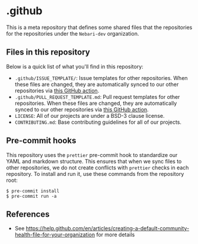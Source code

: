 # .github

This is a meta repository that defines some shared files that the repositories for the repositories under the `Nebari-dev` organization.

## Files in this repository

Below is a quick list of what you'll find in this repository:

- `.github/ISSUE_TEMPLATE/`: Issue templates for other repositories. When these files are changed, they are automatically synced to our other repositories via [this GitHub action](.github/workflows/sync-issue-templates.yaml).
- `.github/PULL_REQUEST_TEMPLATE.md`: Pull request templates for other repositories. When these files are changed, they are automatically synced to our other repositories via [this GitHub action](.github/workflows/sync-pull-request-templates.yaml).
- `LICENSE`: All of our projects are under a BSD-3 clause license.
- `CONTRIBUTING.md`: Base contributing guidelines for all of our projects.

## Pre-commit hooks

This repository uses the `prettier` pre-commit hook to standardize our YAML and markdown structure.
This ensures that when we sync files to other repositories, we do not create conflicts with `prettier` checks in each repository.
To install and run it, use these commands from the repository root:

```console
$ pre-commit install
$ pre-commit run -a
```

## References

- See https://help.github.com/en/articles/creating-a-default-community-health-file-for-your-organization for more details
